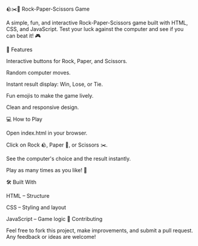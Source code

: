 🪨✂️📄 Rock-Paper-Scissors Game

A simple, fun, and interactive Rock-Paper-Scissors game built with HTML, CSS, and JavaScript. Test your luck against the computer and see if you can beat it! 🎮

🎯 Features

Interactive buttons for Rock, Paper, and Scissors.

Random computer moves.

Instant result display: Win, Lose, or Tie.

Fun emojis to make the game lively.

Clean and responsive design.

💻 How to Play

Open index.html in your browser.

Click on Rock 🪨, Paper 📄, or Scissors ✂️.

See the computer's choice and the result instantly.

Play as many times as you like! 🔁

🛠️ Built With

HTML – Structure

CSS – Styling and layout

JavaScript – Game logic
🤝 Contributing

Feel free to fork this project, make improvements, and submit a pull request. Any feedback or ideas are welcome!
